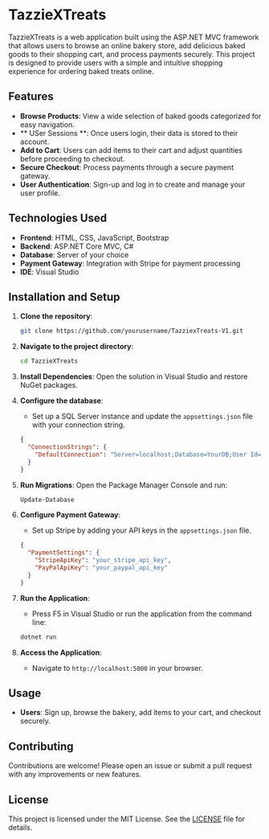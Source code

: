 # TazzieXTreats

TazzieXTreats is a web application built using the ASP.NET MVC framework that allows users to browse an online bakery store, add delicious baked goods to their shopping cart, and process payments securely. This project is designed to provide users with a simple and intuitive shopping experience for ordering baked treats online.

## Features

- **Browse Products**: View a wide selection of baked goods categorized for easy navigation.
- ** USer Sessions **: Once users login, their data is stored to their account.
- **Add to Cart**: Users can add items to their cart and adjust quantities before proceeding to checkout.
- **Secure Checkout**: Process payments through a secure payment gateway.
- **User Authentication**: Sign-up and log in to create and manage your user profile.

## Technologies Used

- **Frontend**: HTML, CSS, JavaScript, Bootstrap
- **Backend**: ASP.NET Core MVC, C#
- **Database**: Server of your choice
- **Payment Gateway**: Integration with Stripe for payment processing
- **IDE**: Visual Studio

## Installation and Setup

1. **Clone the repository**:
    ```bash
    git clone https://github.com/yourusername/TazziexTreats-V1.git 
    ```

2. **Navigate to the project directory**:
    ```bash
    cd TazzieXTreats
    ```

3. **Install Dependencies**: Open the solution in Visual Studio and restore NuGet packages.

4. **Configure the database**:
    - Set up a SQL Server instance and update the `appsettings.json` file with your connection string.
    ```json
    {
      "ConnectionStrings": {
        "DefaultConnection": "Server=localhost;Database=YourDB;User Id=your_username;Password=your_password;"
      }
    }
    ```

5. **Run Migrations**:
    Open the Package Manager Console and run:
    ```bash
    Update-Database
    ```

6. **Configure Payment Gateway**:
    - Set up Stripe by adding your API keys in the `appsettings.json` file.
    ```json
    {
      "PaymentSettings": {
        "StripeApiKey": "your_stripe_api_key",
        "PayPalApiKey": "your_paypal_api_key"
      }
    }
    ```

7. **Run the Application**:
    - Press F5 in Visual Studio or run the application from the command line:
    ```bash
    dotnet run
    ```

8. **Access the Application**:
    - Navigate to `http://localhost:5000` in your browser.

## Usage

- **Users**: Sign up, browse the bakery, add items to your cart, and checkout securely.

## Contributing

Contributions are welcome! Please open an issue or submit a pull request with any improvements or new features.

## License

This project is licensed under the MIT License. See the [LICENSE](LICENSE) file for details.

